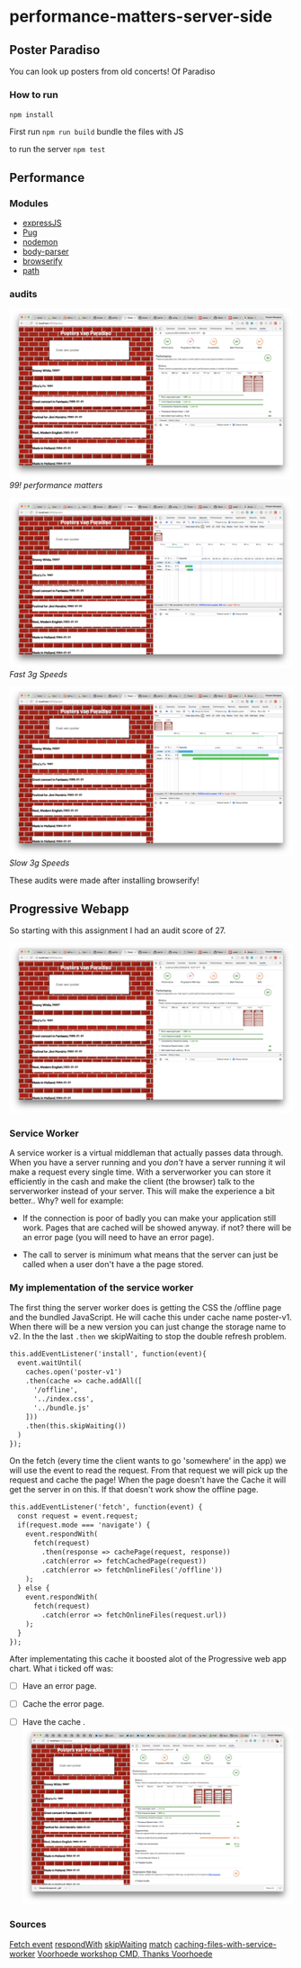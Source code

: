 # performance-matters-server-side

## Poster Paradiso
You can look up posters from old concerts! Of Paradiso

### How to run
`npm install`

First run
`npm run build`
bundle the files with JS

to run the server
`npm test`


## Performance



### Modules
* [expressJS](https://expressjs.com/)
* [Pug](https://pugjs.org/api/getting-started.html)
* [nodemon](https://nodemon.io/)
* [body-parser](https://www.npmjs.com/package/body-parser)
* [browserify](http://browserify.org/)
* [path](https://nodejs.org/docs/latest/api/path.html)


### audits

![audit results!](docImages/audit.png)
_99! performance matters_

![audit results!](docImages/fast3g.png)
_Fast 3g Speeds_

![audit results!](docImages/slow3g.png)
_Slow 3g Speeds_


These audits were made after installing browserify!


## Progressive Webapp

So starting with this assignment I had an audit score of 27.

![the score of 45 :l](docImages/audit.png)

### Service Worker
A service worker is a virtual middleman that actually passes data through. When you have a server running and you _don't_ have a server running it wil make a request every single time. With a serverworker you can store it efficiently in the cash and make the client (the browser) talk to the serverworker instead of your server. This will make the experience a bit better.. Why? well for example:

- If the connection is poor of badly you can make your application still work. Pages that are cached will be showed anyway. if not? there will be an error page (you will need to have an error page).

- The call to server is minimum what means that the server can just be called when a user don't have a the page stored.

### My implementation of the service worker

The first thing the server worker does is getting the CSS the /offline page and the bundled JavaScript. He will cache this under cache name poster-v1. When there will be a new version you can just change the storage name to v2. In the the last `.then` we skipWaiting to stop the double refresh problem.
```JS
this.addEventListener('install', function(event){
  event.waitUntil(
    caches.open('poster-v1')
    .then(cache => cache.addAll([
      '/offline',
      '../index.css',
      '../bundle.js'
    ]))
    .then(this.skipWaiting())
  )
});
```

On the fetch (every time the client wants to go 'somewhere' in the app) we will use the event to read the request. From that request we will pick up the request and cache the page! When the page doesn't have the Cache it will get the server in on this. If that doesn't work show the offline page.

```JS
this.addEventListener('fetch', function(event) {
  const request = event.request;
  if(request.mode === 'navigate') {
    event.respondWith(
      fetch(request)
        .then(response => cachePage(request, response))
        .catch(error => fetchCachedPage(request))
        .catch(error => fetchOnlineFiles('/offline'))
    );
  } else {
    event.respondWith(
      fetch(request)
        .catch(error => fetchOnlineFiles(request.url))
    );
  }
});
```

After implementating this cache it boosted alot of the Progressive web app chart.
What i ticked off was:
- [ ] Have an error page.
- [ ] Cache the error page.
- [ ] Have the cache .
![After the implementation of the service worker](docImages/without-any-icons.png)




### Sources
[Fetch event](https://developer.mozilla.org/en-US/docs/Web/API/FetchEvent)
[respondWith](https://developer.mozilla.org/en-US/docs/Web/API/FetchEvent/respondWith)
[skipWaiting](https://developer.mozilla.org/en-US/docs/Web/API/ServiceWorkerGlobalScope/skipWaiting)
[match](https://developer.mozilla.org/en-US/docs/Web/API/Cache/match)
[caching-files-with-service-worker](https://developers.google.com/web/ilt/pwa/caching-files-with-service-worker)
[Voorhoede workshop CMD, Thanks Voorhoede](https://github.com/voorhoede/workshop-cmd-pwa/)
